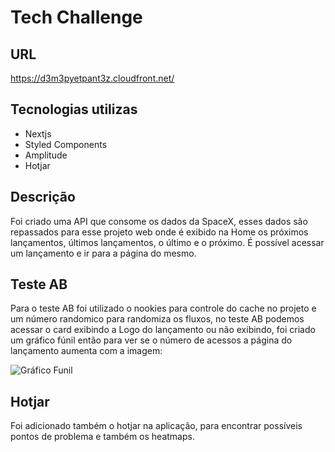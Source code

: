 # Tech Challenge

## URL

https://d3m3pyetpant3z.cloudfront.net/

## Tecnologias utilizas

- Nextjs
- Styled Components
- Amplitude
- Hotjar

## Descrição

Foi criado uma API que consome os dados da SpaceX, esses dados são repassados para esse projeto web onde é exibido na Home os próximos lançamentos, últimos lançamentos, o último e o próximo. É possível acessar um lançamento e ir para a página do mesmo.

## Teste AB

Para o teste AB foi utilizado o nookies para controle do cache no projeto e um número randomico para randomiza os fluxos, no teste AB podemos acessar o card exibindo a Logo do lançamento ou não exibindo, foi criado um gráfico fúnil então para ver se o número de acessos a página do lançamento aumenta com a imagem:


![Gráfico Funil](https://user-images.githubusercontent.com/28323438/139604127-6b4ba84a-2625-4efa-bd93-baf439cae8f4.png)

## Hotjar

Foi adicionado também o hotjar na aplicação, para encontrar possíveis pontos de problema e também os heatmaps.
